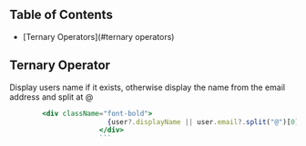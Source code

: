 ## Table of Contents

- [Ternary Operators](#ternary operators)

## Ternary Operator

Display users name if it exists, otherwise display the name from the email address and split at @

```jsx
        <div className="font-bold">
                        {user?.displayName || user.email?.split("@")[0]}
                      </div>
                      ```

